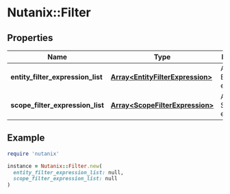 # Nutanix::Filter

## Properties

| Name | Type | Description | Notes |
| ---- | ---- | ----------- | ----- |
| **entity_filter_expression_list** | [**Array&lt;EntityFilterExpression&gt;**](EntityFilterExpression.md) | A list of Entity filter expressions. |  |
| **scope_filter_expression_list** | [**Array&lt;ScopeFilterExpression&gt;**](ScopeFilterExpression.md) | A list of Scope filter expressions. | [optional] |

## Example

```ruby
require 'nutanix'

instance = Nutanix::Filter.new(
  entity_filter_expression_list: null,
  scope_filter_expression_list: null
)
```

